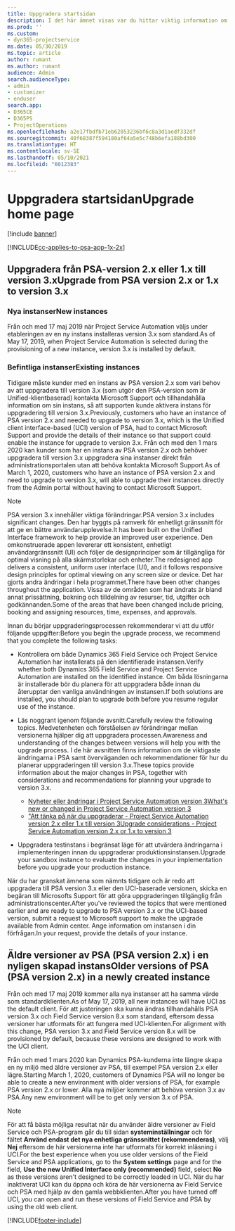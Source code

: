 ```yaml
---
title: Uppgradera startsidan
description: I det här ämnet visas var du hittar viktig information om de nya och ändrade funktioner i Dynamics 365 Project Service Automation och hur du uppgraderar till den senaste versionen.
ms.prod: ''
ms.custom:
- dyn365-projectservice
ms.date: 05/30/2019
ms.topic: article
author: rumant
ms.author: rumant
audience: Admin
search.audienceType:
- admin
- customizer
- enduser
search.app:
- D365CE
- D365PS
- ProjectOperations
ms.openlocfilehash: a2e17fbdfb71eb62053236bf6c8a3d1aedf332df
ms.sourcegitcommit: 40f68387f594180af64a5e5c748b6efa188bd300
ms.translationtype: HT
ms.contentlocale: sv-SE
ms.lasthandoff: 05/10/2021
ms.locfileid: "6012383"
---
```

# <a name="upgrade-home-page"></a><span data-ttu-id="a60cb-103">Uppgradera startsidan</span><span class="sxs-lookup"><span data-stu-id="a60cb-103">Upgrade home page</span></span>

[!include [banner](../includes/psa-now-project-operations.md)]

[!INCLUDE[cc-applies-to-psa-app-1x-2x](../includes/cc-applies-to-psa-app-1x-2x.md)]

## <a name="upgrade-from-psa-version-2x-or-1x-to-version-3x"></a><span data-ttu-id="a60cb-104">Uppgradera från PSA-version 2.x eller 1.x till version 3.x</span><span class="sxs-lookup"><span data-stu-id="a60cb-104">Upgrade from PSA version 2.x or 1.x to version 3.x</span></span>

### <a name="new-instances"></a><span data-ttu-id="a60cb-105">Nya instanser</span><span class="sxs-lookup"><span data-stu-id="a60cb-105">New instances</span></span>

<span data-ttu-id="a60cb-106">Från och med 17 maj 2019 när Project Service Automation väljs under etableringen av en ny instans installeras version 3.x som standard.</span><span class="sxs-lookup"><span data-stu-id="a60cb-106">As of May 17, 2019, when Project Service Automation is selected during the provisioning of a new instance, version 3.x is installed by default.</span></span>

### <a name="existing-instances"></a><span data-ttu-id="a60cb-107">Befintliga instanser</span><span class="sxs-lookup"><span data-stu-id="a60cb-107">Existing instances</span></span>

<span data-ttu-id="a60cb-108">Tidigare måste kunder med en instans av PSA version 2.x som vari behov av att uppgradera till version 3.x (som utgör den PSA-version som är Unified-klientbaserad) kontakta Microsoft Support och tillhandahålla information om sin instans, så att supporten kunde aktivera instans för uppgradering till version 3.x.</span><span class="sxs-lookup"><span data-stu-id="a60cb-108">Previously, customers who have an instance of PSA version 2.x and needed to upgrade to version 3.x, which is the Unified client interface-based (UCI) version of PSA, had to contact Microsoft Support and provide the details of their instance so that support could enable the instance for upgrade to version 3.x.</span></span> <span data-ttu-id="a60cb-109">Från och med den 1 mars 2020 kan kunder som har en instans av PSA version 2.x och behöver uppgradera till version 3.x uppgradera sina instanser direkt från administrationsportalen utan att behöva kontakta Microsoft Support.</span><span class="sxs-lookup"><span data-stu-id="a60cb-109">As of March 1, 2020, customers who have an instance of PSA version 2.x and need to upgrade to version 3.x, will able to upgrade their instances directly from the Admin portal without having to contact Microsoft Support.</span></span>  

> [!NOTE]
> <span data-ttu-id="a60cb-110">PSA version 3.x innehåller viktiga förändringar.</span><span class="sxs-lookup"><span data-stu-id="a60cb-110">PSA version 3.x includes significant changes.</span></span> <span data-ttu-id="a60cb-111">Den har byggts på ramverk för enhetligt gränssnitt för att ge en bättre användarupplevelse.</span><span class="sxs-lookup"><span data-stu-id="a60cb-111">It has been built on the Unified Interface framework to help provide an improved user experience.</span></span> <span data-ttu-id="a60cb-112">Den omkonstruerade appen levererar ett konsistent, enhetligt användargränssnitt (UI) och följer de designprinciper som är tillgängliga för optimal visning på alla skärmstorlekar och enheter.</span><span class="sxs-lookup"><span data-stu-id="a60cb-112">The redesigned app delivers a consistent, uniform user interface (UI), and it follows responsive design principles for optimal viewing on any screen size or device.</span></span> <span data-ttu-id="a60cb-113">Det har gjorts andra ändringar i hela programmet.</span><span class="sxs-lookup"><span data-stu-id="a60cb-113">There have been other changes throughout the application.</span></span> <span data-ttu-id="a60cb-114">Vissa av de områden som har ändrats är bland annat prissättning, bokning och tilldelning av resurser, tid, utgifter och godkännanden.</span><span class="sxs-lookup"><span data-stu-id="a60cb-114">Some of the areas that have been changed include pricing, booking and assigning resources, time, expenses, and approvals.</span></span>

<span data-ttu-id="a60cb-115">Innan du börjar uppgraderingsprocessen rekommenderar vi att du utför följande uppgifter:</span><span class="sxs-lookup"><span data-stu-id="a60cb-115">Before you begin the upgrade process, we recommend that you complete the following tasks:</span></span>

- <span data-ttu-id="a60cb-116">Kontrollera om både Dynamics 365 Field Service och Project Service Automation har installerats på den identifierade instansen.</span><span class="sxs-lookup"><span data-stu-id="a60cb-116">Verify whether both Dynamics 365 Field Service and Project Service Automation are installed on the identified instance.</span></span> <span data-ttu-id="a60cb-117">Om båda lösningarna är installerade bör du planera för att uppgradera både innan du återupptar den vanliga användningen av instansen.</span><span class="sxs-lookup"><span data-stu-id="a60cb-117">If both solutions are installed, you should plan to upgrade both before you resume regular use of the instance.</span></span>
- <span data-ttu-id="a60cb-118">Läs noggrant igenom följande avsnitt.</span><span class="sxs-lookup"><span data-stu-id="a60cb-118">Carefully review the following topics.</span></span> <span data-ttu-id="a60cb-119">Medvetenheten och förståelsen av förändringar mellan versionerna hjälper dig att uppgradera processen.</span><span class="sxs-lookup"><span data-stu-id="a60cb-119">Awareness and understanding of the changes between versions will help you with the upgrade process.</span></span> <span data-ttu-id="a60cb-120">I de här avsnitten finns information om de viktigaste ändringarna i PSA samt överväganden och rekommendationer för hur du planerar uppgraderingen till version 3.x.</span><span class="sxs-lookup"><span data-stu-id="a60cb-120">These topics provide information about the major changes in PSA, together with considerations and recommendations for planning your upgrade to version 3.x.</span></span>

    - [<span data-ttu-id="a60cb-121">Nyheter eller ändringar i Project Service Automation version 3</span><span class="sxs-lookup"><span data-stu-id="a60cb-121">What's new or changed in Project Service Automation version 3</span></span>](whats-new-changed-v3.md)
    - [<span data-ttu-id="a60cb-122">"Att tänka på när du uppgraderar - Project Service Automation version 2.x eller 1.x till version 3</span><span class="sxs-lookup"><span data-stu-id="a60cb-122">Upgrade considerations - Project Service Automation version 2.x or 1.x to version 3</span></span>](upgrade-v3.md)

- <span data-ttu-id="a60cb-123">Uppgradera testinstans i begränsat läge för att utvärdera ändringarna i implementeringen innan du uppgraderar produktionsinstansen.</span><span class="sxs-lookup"><span data-stu-id="a60cb-123">Upgrade your sandbox instance to evaluate the changes in your implementation before you upgrade your production instance.</span></span>

<span data-ttu-id="a60cb-124">När du har granskat ämnena som nämnts tidigare och är redo att uppgradera till PSA version 3.x eller den UCI-baserade versionen, skicka en begäran till Microsofts Support för att göra uppgraderingen tillgänglig från administrationscenter.</span><span class="sxs-lookup"><span data-stu-id="a60cb-124">After you've reviewed the topics that were mentioned earlier and are ready to upgrade to PSA version 3.x or the UCI-based version, submit a request to Microsoft support to make the upgrade available from Admin center.</span></span> <span data-ttu-id="a60cb-125">Ange information om instansen i din förfrågan.</span><span class="sxs-lookup"><span data-stu-id="a60cb-125">In your request, provide the details of your instance.</span></span>

## <a name="older-versions-of-psa-psa-version-2x-in-a-newly-created-instance"></a><span data-ttu-id="a60cb-126">Äldre versioner av PSA (PSA version 2.x) i en nyligen skapad instans</span><span class="sxs-lookup"><span data-stu-id="a60cb-126">Older versions of PSA (PSA version 2.x) in a newly created instance</span></span>

<span data-ttu-id="a60cb-127">Från och med 17 maj 2019 kommer alla nya instanser att ha samma värde som standardklienten.</span><span class="sxs-lookup"><span data-stu-id="a60cb-127">As of May 17, 2019, all new instances will have UCI as the default client.</span></span> <span data-ttu-id="a60cb-128">För att justeringen ska kunna ändras tillhandahålls PSA version 3.x och Field Service version 8.x som standard, eftersom dessa versioner har utformats för att fungera med UCI-klienten.</span><span class="sxs-lookup"><span data-stu-id="a60cb-128">For alignment with this change, PSA version 3.x and Field Service version 8.x will be provisioned by default, because these versions are designed to work with the UCI client.</span></span>

<span data-ttu-id="a60cb-129">Från och med 1 mars 2020 kan Dynamics PSA-kunderna inte längre skapa en ny miljö med äldre versioner av PSA, till exempel PSA version 2.x eller lägre.</span><span class="sxs-lookup"><span data-stu-id="a60cb-129">Starting March 1, 2020, customers of Dynamics PSA will no longer be able to create a new environment with older versions of PSA, for example PSA version 2.x or lower.</span></span> <span data-ttu-id="a60cb-130">Alla nya miljöer kommer att behöva version 3.x av PSA.</span><span class="sxs-lookup"><span data-stu-id="a60cb-130">Any new environment will be to get only version 3.x of PSA.</span></span>

> [!NOTE]
> <span data-ttu-id="a60cb-131">För att få bästa möjliga resultat när du använder äldre versioner av Field Service och PSA-program går du till sidan **systeminställningar** och för fältet **Använd endast det nya enhetliga gränssnittet (rekommenderas)**, välj **Nej** eftersom de här versionerna inte har utformats för korrekt inläsning i UCI.</span><span class="sxs-lookup"><span data-stu-id="a60cb-131">For the best experience when you use older versions of the Field Service and PSA applications, go to the **System settings** page and for the field, **Use the new Unified Interface only (recommended)** field, select **No** as these versions aren't designed to be correctly loaded in UCI.</span></span> <span data-ttu-id="a60cb-132">När du har inaktiverat UCI kan du öppna och köra de här versionerna av Field Service och PSA med hjälp av den gamla webbklienten.</span><span class="sxs-lookup"><span data-stu-id="a60cb-132">After you have turned off UCI, you can open and run these versions of Field Service and PSA by using the old web client.</span></span> 


[!INCLUDE[footer-include](../includes/footer-banner.md)]